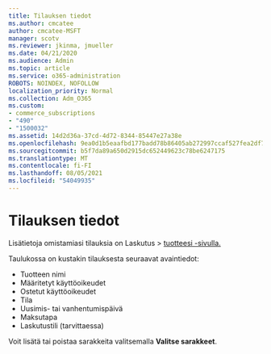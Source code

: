 ```yaml
---
title: Tilauksen tiedot
ms.author: cmcatee
author: cmcatee-MSFT
manager: scotv
ms.reviewer: jkinma, jmueller
ms.date: 04/21/2020
ms.audience: Admin
ms.topic: article
ms.service: o365-administration
ROBOTS: NOINDEX, NOFOLLOW
localization_priority: Normal
ms.collection: Adm_O365
ms.custom:
- commerce_subscriptions
- "490"
- "1500032"
ms.assetid: 14d2d36a-37cd-4d72-8344-85447e27a38e
ms.openlocfilehash: 9ea0d1b5eaafbd177badd78b86405ab272997ccaf527fea2df739cc98ce1a9f4
ms.sourcegitcommit: b5f7da89a650d2915dc652449623c78be6247175
ms.translationtype: MT
ms.contentlocale: fi-FI
ms.lasthandoff: 08/05/2021
ms.locfileid: "54049935"
---
```

# <a name="subscription-information"></a>Tilauksen tiedot

Lisätietoja omistamiasi tilauksia on Laskutus  \> [tuotteesi -sivulla.](https://go.microsoft.com/fwlink/p/?linkid=842054)
  
Taulukossa on kustakin tilauksesta seuraavat avaintiedot:
  
- Tuotteen nimi
- Määritetyt käyttöoikeudet
- Ostetut käyttöoikeudet
- Tila
- Uusimis- tai vanhentumispäivä
- Maksutapa
- Laskutustili (tarvittaessa)
 
Voit lisätä tai poistaa sarakkeita valitsemalla **Valitse sarakkeet**.